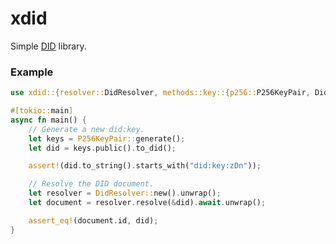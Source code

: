# xdid

<!-- cargo-rdme start -->

Simple [DID](https://www.w3.org/TR/did-core/) library.

### Example

```rust
use xdid::{resolver::DidResolver, methods::key::{p256::P256KeyPair, DidKeyPair, PublicKey}};

#[tokio::main]
async fn main() {
    // Generate a new did:key.
    let keys = P256KeyPair::generate();
    let did = keys.public().to_did();

    assert!(did.to_string().starts_with("did:key:zDn"));

    // Resolve the DID document.
    let resolver = DidResolver::new().unwrap();
    let document = resolver.resolve(&did).await.unwrap();

    assert_eq!(document.id, did);
}
```

<!-- cargo-rdme end -->
